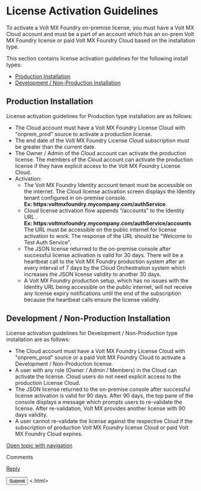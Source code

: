                            


License Activation Guidelines
=============================

To activate a Volt MX Foundry on-premise license, you must have a Volt MX Cloud account and must be a part of an account which has an on-prem Volt MX Foundry license or paid Volt MX Foundry Cloud based on the installation type.

This section contains license activation guidelines for the following install types:

*   [Production Installation](#production-installation)
*   [Development / Non-Production Installation](#development-non-production-installation)

Production Installation
-----------------------

License activation guidelines for Production type installation are as follows:

*   The Cloud account must have a Volt MX Foundry License Cloud with "onprem\_prod" source to activate a production license.
*   The end date of the Volt MX Foundry License Cloud subscription must be greater than the current date.
*   The Owner / Admin of the Cloud account can activate the production license. The members of the Cloud account can activate the production license if they have explicit access to the Volt MX Foundry License Cloud.
*   Activation:
    *   The Volt MX Foundry Identity account tenant must be accessible on the internet. The Cloud license activation screen displays the Identity tenant configured in on-premise console.  
        **Ex: https:voltmxfoundry.mycompany.com/authService**.
    *   Cloud license activation flow appends “/accounts” to the Identity URL .  
        **Ex: https:voltmxfoundry.mycompany.com/authService/accounts**  
        The URL must be accessible on the public internet for license activation to work. The response of the URL should be “Welcome to Test Auth Service”.
    *   The JSON license returned to the on-premise console after successful license activation is valid for 30 days. There will be a heartbeat call to the Volt MX Foundry production system after an every interval of 7 days by the Cloud Orchestration system which increases the JSON license validity to another 30 days.
    *   A Volt MX Foundry production setup, which has no issues with the Identity URL being accessible on the public internet, will not receive any license expiry notifications until the end of the subscription because the heartbeat calls ensure the license validity.

Development / Non-Production Installation
-----------------------------------------

License activation guidelines for Development / Non-Production type installation are as follows:

*   The Cloud account must have a Volt MX Foundry License Cloud with "onprem\_prod" source or a paid Volt MX Foundry Cloud to activate a Development / Non-Production license.
*   A user with any role (Owner / Admin / Members) in the Cloud can activate the license. Cloud users do not need explicit access to the production License Cloud.
*   The JSON license returned to the on-premise console after successful license activation is valid for 90 days. After 90 days, the top pane of the console displays a message which prompts users to re-validate the license. After re-validation, Volt MX provides another license with 90 days validity.
*   A user cannot re-validate the license against the respective Cloud if the subscription of production Volt MX Foundry license Cloud or paid Volt MX Foundry Cloud expires.

[Open topic with navigation](../Content/MFactivationGuidelines.md)

Comments

[Reply](#)

 

</div> <input class="comment-submit" type="button" value="Submit" > </div> </div> </body> <.html></x-turndown>
